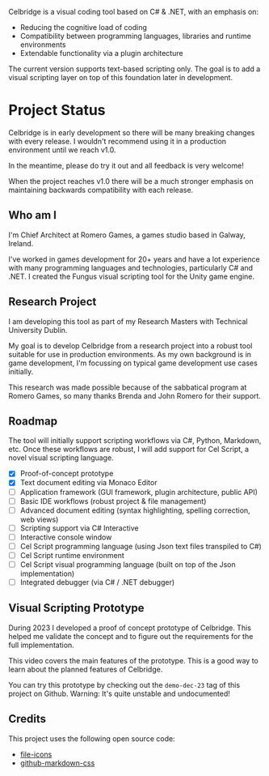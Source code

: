 Celbridge is a visual coding tool based on C# & .NET, with an emphasis on:

- Reducing the cognitive load of coding
- Compatibility between programming languages, libraries and runtime environments
- Extendable functionality via a plugin architecture

The current version supports text-based scripting only. The goal is to add a visual scripting
layer on top of this foundation later in development.

# Project Status

Celbridge is in early development so there will be many breaking changes with every release. 
I wouldn't recommend using it in a production environment until we reach v1.0. 

In the meantime, please do try it out and all feedback is very welcome!

When the project reaches v1.0 there will be a much stronger emphasis on maintaining backwards compatibility 
with each release.

## Who am I

I'm Chief Architect at Romero Games, a games studio based in Galway, Ireland. 

I've worked in games development for 20+ years and have a lot experience with many programming languages
and technologies, particularly C# and .NET. I created the Fungus visual scripting tool for the Unity game engine.

## Research Project

I am developing this tool as part of my Research Masters with Technical University Dublin. 

My goal is to develop Celbridge from a research project into a robust tool suitable for use 
in production environments. As my own background is in game development, I'm focussing on typical game
development use cases initially.

This research was made possible because of the sabbatical program at Romero Games, so many thanks Brenda and John Romero 
for their support.

## Roadmap

The tool will initially support scripting workflows via C#, Python, Markdown, etc. Once these workflows are
robust, I will add support for Cel Script, a novel visual scripting language.

- [x] Proof-of-concept prototype
- [x] Text document editing via Monaco Editor
- [ ] Application framework (GUI framework, plugin architecture, public API)
- [ ] Basic IDE workflows (robust project & file management)
- [ ] Advanced document editing (syntax highlighting, spelling correction, web views)
- [ ] Scripting support via C# Interactive
- [ ] Interactive console window
- [ ] Cel Script programming language (using Json text files transpiled to C#)
- [ ] Cel Script runtime environment
- [ ] Cel Script visual programming language (built on top of the Json implementation)
- [ ] Integrated debugger (via C# / .NET debugger)

## Visual Scripting Prototype

During 2023 I developed a proof of concept prototype of Celbridge. This helped me validate the concept and to figure out the requirements 
for the full implementation.

This video covers the main features of the prototype. This is a good way to learn about the planned features of Celbridge.

You can try this prototype by checking out the `demo-dec-23` tag of this project on Github. Warning: It's quite unstable and undocumented!

## Credits

This project uses the following open source code:

- [file-icons](https://github.com/file-icons/vscode/blob/master/LICENSE.md)
- [github-markdown-css](https://github.com/sindresorhus/github-markdown-css/blob/main/license)





